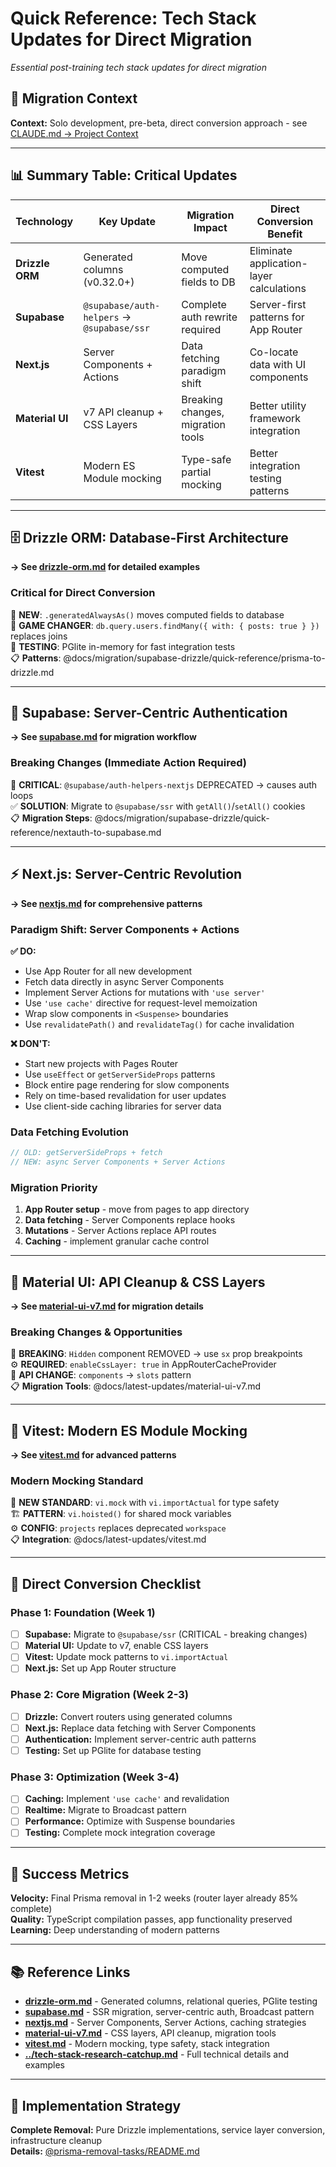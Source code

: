 # Quick Reference: Tech Stack Updates for Direct Migration

_Essential post-training tech stack updates for direct migration_

## 🎯 Migration Context

**Context:** Solo development, pre-beta, direct conversion approach - see [CLAUDE.md → Project Context](../../CLAUDE.md#project-context--development-phase)

---

## 📊 Summary Table: Critical Updates

| Technology      | Key Update                                 | Migration Impact                  | Direct Conversion Benefit                |
| --------------- | ------------------------------------------ | --------------------------------- | ---------------------------------------- |
| **Drizzle ORM** | Generated columns (v0.32.0+)               | Move computed fields to DB        | Eliminate application-layer calculations |
| **Supabase**    | `@supabase/auth-helpers` → `@supabase/ssr` | Complete auth rewrite required    | Server-first patterns for App Router     |
| **Next.js**     | Server Components + Actions                | Data fetching paradigm shift      | Co-locate data with UI components        |
| **Material UI** | v7 API cleanup + CSS Layers                | Breaking changes, migration tools | Better utility framework integration     |
| **Vitest**      | Modern ES Module mocking                   | Type-safe partial mocking         | Better integration testing patterns      |

---

## 🗄️ Drizzle ORM: Database-First Architecture

**→ See [drizzle-orm.md](./drizzle-orm.md) for detailed examples**

### **Critical for Direct Conversion**

🚀 **NEW**: `.generatedAlwaysAs()` moves computed fields to database  
🔗 **GAME CHANGER**: `db.query.users.findMany({ with: { posts: true } })` replaces joins  
🧪 **TESTING**: PGlite in-memory for fast integration tests  
📋 **Patterns**: @docs/migration/supabase-drizzle/quick-reference/prisma-to-drizzle.md

---

## 🔐 Supabase: Server-Centric Authentication

**→ See [supabase.md](./supabase.md) for migration workflow**

### **Breaking Changes (Immediate Action Required)**

🚨 **CRITICAL**: `@supabase/auth-helpers-nextjs` DEPRECATED → causes auth loops  
✅ **SOLUTION**: Migrate to `@supabase/ssr` with `getAll()`/`setAll()` cookies  
📋 **Migration Steps**: @docs/migration/supabase-drizzle/quick-reference/nextauth-to-supabase.md

---

## ⚡ Next.js: Server-Centric Revolution

**→ See [nextjs.md](./nextjs.md) for comprehensive patterns**

### **Paradigm Shift: Server Components + Actions**

**✅ DO:**

- Use App Router for all new development
- Fetch data directly in async Server Components
- Implement Server Actions for mutations with `'use server'`
- Use `'use cache'` directive for request-level memoization
- Wrap slow components in `<Suspense>` boundaries
- Use `revalidatePath()` and `revalidateTag()` for cache invalidation

**❌ DON'T:**

- Start new projects with Pages Router
- Use `useEffect` or `getServerSideProps` patterns
- Block entire page rendering for slow components
- Rely on time-based revalidation for user updates
- Use client-side caching libraries for server data

### **Data Fetching Evolution**

```typescript
// OLD: getServerSideProps + fetch
// NEW: async Server Components + Server Actions
```

### **Migration Priority**

1. **App Router setup** - move from pages to app directory
2. **Data fetching** - Server Components replace hooks
3. **Mutations** - Server Actions replace API routes
4. **Caching** - implement granular cache control

---

## 🎨 Material UI: API Cleanup & CSS Layers

**→ See [material-ui-v7.md](./material-ui-v7.md) for migration details**

### **Breaking Changes & Opportunities**

🚨 **BREAKING**: `Hidden` component REMOVED → use `sx` prop breakpoints  
⚙️ **REQUIRED**: `enableCssLayer: true` in AppRouterCacheProvider  
🔄 **API CHANGE**: `components` → `slots` pattern  
📋 **Migration Tools**: @docs/latest-updates/material-ui-v7.md

---

## 🧪 Vitest: Modern ES Module Mocking

**→ See [vitest.md](./vitest.md) for advanced patterns**

### **Modern Mocking Standard**

🔧 **NEW STANDARD**: `vi.mock` with `vi.importActual` for type safety  
🏗️ **PATTERN**: `vi.hoisted()` for shared mock variables  
⚙️ **CONFIG**: `projects` replaces deprecated `workspace`  
📋 **Integration**: @docs/latest-updates/vitest.md

---

## 🚀 Direct Conversion Checklist

### **Phase 1: Foundation (Week 1)**

- [ ] **Supabase:** Migrate to `@supabase/ssr` (CRITICAL - breaking changes)
- [ ] **Material UI:** Update to v7, enable CSS layers
- [ ] **Vitest:** Update mock patterns to `vi.importActual`
- [ ] **Next.js:** Set up App Router structure

### **Phase 2: Core Migration (Week 2-3)**

- [ ] **Drizzle:** Convert routers using generated columns
- [ ] **Next.js:** Replace data fetching with Server Components
- [ ] **Authentication:** Implement server-centric auth patterns
- [ ] **Testing:** Set up PGlite for database testing

### **Phase 3: Optimization (Week 3-4)**

- [ ] **Caching:** Implement `'use cache'` and revalidation
- [ ] **Realtime:** Migrate to Broadcast pattern
- [ ] **Performance:** Optimize with Suspense boundaries
- [ ] **Testing:** Complete mock integration coverage

---

## 🎯 Success Metrics

**Velocity:** Final Prisma removal in 1-2 weeks (router layer already 85% complete)  
**Quality:** TypeScript compilation passes, app functionality preserved  
**Learning:** Deep understanding of modern patterns

---

## 📚 Reference Links

- **[drizzle-orm.md](./drizzle-orm.md)** - Generated columns, relational queries, PGlite testing
- **[supabase.md](./supabase.md)** - SSR migration, server-centric auth, Broadcast pattern
- **[nextjs.md](./nextjs.md)** - Server Components, Server Actions, caching strategies
- **[material-ui-v7.md](./material-ui-v7.md)** - CSS layers, API cleanup, migration tools
- **[vitest.md](./vitest.md)** - Modern mocking, type safety, stack integration
- **[../tech-stack-research-catchup.md](../tech-stack-research-catchup.md)** - Full technical details and examples

---

## 🔄 Implementation Strategy

**Complete Removal:** Pure Drizzle implementations, service layer conversion, infrastructure cleanup  
**Details:** [@prisma-removal-tasks/README.md](../../prisma-removal-tasks/README.md)
